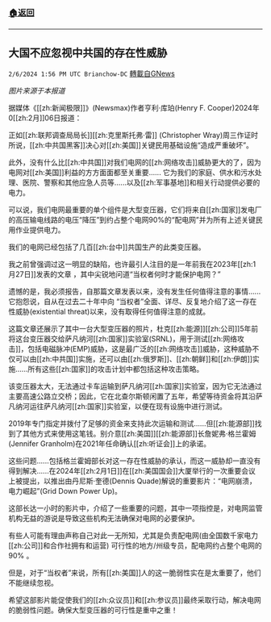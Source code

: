 ###  [:house:返回](README.md)
---


## 大国不应忽视中共国的存在性威胁
`2/6/2024 1:56 PM UTC Brianchow-DC` [轉載自GNews](https://gnews.org/articles/2286294)

*图片来源于本报道*

据媒体《[[zh:新闻极限]]》(Newsmax)作者亨利·库珀(Henry F. Cooper)2024年0[[zh:2月]]06日报道：

正如[[zh:联邦调查局局长]][[zh:克里斯托弗·雷]] (Christopher Wray)周三作证时所说，[[zh:中共国黑客]]决心对[[zh:美国]]关键民用基础设施“造成严重破坏”。

此外，没有什么比[[zh:中共国]]对我们电网的[[zh:网络攻击]]威胁更大的了，因为电网对[[zh:美国]]利益的方方面面都至关重要...... 它为我们的家庭、供水和污水处理、医院、警察和其他应急人员等......以及[[zh:军事基地]]和相关行动提供必要的电力。

可以说，我们电网最重要的单个组件是大型变压器，它们将来自[[zh:国家]]发电厂的高压输电线路的电压“降压”到约占整个电网90%的“配电网”并为所有上述关键民用作业提供电力。

我们的电网已经包括了几百[[zh:台中]]共国生产的此类变压器。

我之前曾强调过这一明显的缺陷，也许最引人注目的是一年前我在2023年[[zh:1月27日]]发表的文章 ，其中尖锐地问道“当权者何时才能保护电网？”

遗憾的是，我必须报告，自那篇文章发表以来，没有发生任何值得注意的事情......它抱怨说，自从在过去二十年中向 “当权者”全面、详尽、反复地介绍了这一存在性威胁(existential threat)以来，没有取得任何值得注意的成就。

这篇文章还展示了其中一台大型变压器的照片，杜克[[zh:能源]][[zh:公司]]5年前将这台变压器交给萨凡纳河[[zh:国家]]实验室(SRNL)，用于测试[[zh:网络攻击]]，包括电磁脉冲(EMP)威胁，这是最广泛的[[zh:网络攻击]]威胁，这种威胁不仅可以由[[zh:中共国]]实施，还可以由[[zh:俄罗斯]]、[[zh:朝鲜]]和[[zh:伊朗]]实施......所有这些[[zh:国家]]的攻击计划中都包括这种攻击策略。

该变压器太大，无法通过卡车运输到萨凡纳河[[zh:国家]]实验室，因为它无法通过主要高速公路立交桥；因此，它在北查尔斯顿闲置了五年，希望等待资金将其沿萨凡纳河运往萨凡纳河[[zh:国家]]实验室，以便在现有设施中进行测试。

2019年专门指定并拨付了足够的资金来支持此次运输和测试......但[[zh:能源部]]找到了其他方式来使用这笔钱。别介意[[zh:美国]][[zh:能源部]]长詹妮弗·格兰霍姆(Jennifer Granholm)在2021年任命确认[[zh:听证会]]上的承诺。

这些问题......包括格兰霍姆部长对这一存在性威胁的承认，而这一威胁却一直没有得到解决......在2024年[[zh:2月1日]]在[[zh:美国国会]]大厦举行的一次重要会议上被提出，以推出由丹尼斯·奎德(Dennis Quade)解说的重要影片：“电网崩溃，电力崛起”(Grid Down Power Up)。

这部长达一小时的影片中，介绍了一些重要的问题，其中一项指控是，对电网监管机构无益的游说是导致这些机构无法确保对电网的必要保护。

有些人可能有理由声称自己对此一无所知，尤其是负责配电网(由全国数千家电力[[zh:公司]]和合作社拥有和运营) 可行性的地方/州级专员，配电网约占整个电网的 90% 。

但是，对于“当权者”来说，所有[[zh:美国]]人的这一脆弱性实在是太重要了，他们不能继续忽视。

希望这部影片能促使我们的[[zh:众议员]]和[[zh:参议员]]最终采取行动，解决电网的脆弱性问题。确保大型变压器的可行性是重中之重！
